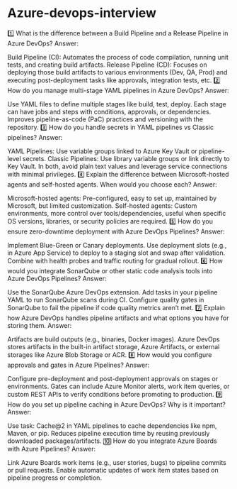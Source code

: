 # Azure-devops-interview
1️⃣ What is the difference between a Build Pipeline and a Release Pipeline in Azure DevOps?
Answer:

Build Pipeline (CI): Automates the process of code compilation, running unit tests, and creating build artifacts.
Release Pipeline (CD): Focuses on deploying those build artifacts to various environments (Dev, QA, Prod) and executing post-deployment tasks like approvals, integration tests, etc.
2️⃣ How do you manage multi-stage YAML pipelines in Azure DevOps?
Answer:

Use YAML files to define multiple stages like build, test, deploy.
Each stage can have jobs and steps with conditions, approvals, or dependencies.
Improves pipeline-as-code (PaC) practices and versioning with the repository.
3️⃣ How do you handle secrets in YAML pipelines vs Classic pipelines?
Answer:

YAML Pipelines: Use variable groups linked to Azure Key Vault or pipeline-level secrets.
Classic Pipelines: Use library variable groups or link directly to Key Vault.
In both, avoid plain text values and leverage service connections with minimal privileges.
4️⃣ Explain the difference between Microsoft-hosted agents and self-hosted agents. When would you choose each?
Answer:

Microsoft-hosted agents: Pre-configured, easy to set up, maintained by Microsoft, but limited customization.
Self-hosted agents: Custom environments, more control over tools/dependencies, useful when specific OS versions, libraries, or security policies are required.
5️⃣ How do you ensure zero-downtime deployment with Azure DevOps Pipelines?
Answer:

Implement Blue-Green or Canary deployments.
Use deployment slots (e.g., in Azure App Service) to deploy to a staging slot and swap after validation.
Combine with health probes and traffic routing for gradual rollout.
6️⃣ How would you integrate SonarQube or other static code analysis tools into Azure DevOps Pipelines?
Answer:

Use the SonarQube Azure DevOps extension.
Add tasks in your pipeline YAML to run SonarQube scans during CI.
Configure quality gates in SonarQube to fail the pipeline if code quality metrics aren’t met.
7️⃣ Explain how Azure DevOps handles pipeline artifacts and what options you have for storing them.
Answer:

Artifacts are build outputs (e.g., binaries, Docker images).
Azure DevOps stores artifacts in the built-in artifact storage, Azure Artifacts, or external storages like Azure Blob Storage or ACR.
8️⃣ How would you configure approvals and gates in Azure Pipelines?
Answer:

Configure pre-deployment and post-deployment approvals on stages or environments.
Gates can include Azure Monitor alerts, work item queries, or custom REST APIs to verify conditions before promoting to production.
9️⃣ How do you set up pipeline caching in Azure DevOps? Why is it important?
Answer:

Use task: Cache@2 in YAML pipelines to cache dependencies like npm, Maven, or pip.
Reduces pipeline execution time by reusing previously downloaded packages/artifacts.
🔟 How do you integrate Azure Boards with Azure Pipelines?
Answer:

Link Azure Boards work items (e.g., user stories, bugs) to pipeline commits or pull requests.
Enable automatic updates of work item states based on pipeline progress or completion.
